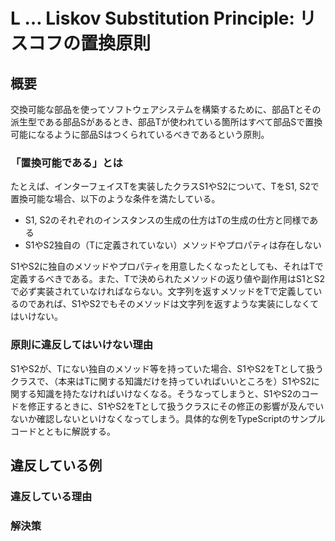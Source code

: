 # L … Liskov Substitution Principle: リスコフの置換原則

## 概要

交換可能な部品を使ってソフトウェアシステムを構築するために、部品Tとその派生型である部品Sがあるとき、部品Tが使われている箇所はすべて部品Sで置換可能になるように部品Sはつくられているべきであるという原則。

### 「置換可能である」とは

たとえば、インターフェイスTを実装したクラスS1やS2について、TをS1, S2で置換可能な場合、以下のような条件を満たしている。

- S1, S2のそれぞれのインスタンスの生成の仕方はTの生成の仕方と同様である
- S1やS2独自の（Tに定義されていない）メソッドやプロパティは存在しない

S1やS2に独自のメソッドやプロパティを用意したくなったとしても、それはTで定義するべきである。また、Tで決められたメソッドの返り値や副作用はS1とS2で必ず実装されていなければならない。文字列を返すメソッドをTで定義しているのであれば、S1やS2でもそのメソッドは文字列を返すような実装にしなくてはいけない。

### 原則に違反してはいけない理由

S1やS2が、Tにない独自のメソッド等を持っていた場合、S1やS2をTとして扱うクラスで、（本来はTに関する知識だけを持っていればいいところを）S1やS2に関する知識を持たなければいけなくなる。そうなってしまうと、S1やS2のコードを修正するときに、S1やS2をTとして扱うクラスにその修正の影響が及んでいないか確認しないといけなくなってしまう。具体的な例をTypeScriptのサンプルコードとともに解説する。

## 違反している例

### 違反している理由

### 解決策
